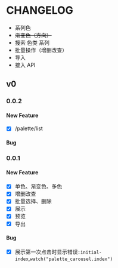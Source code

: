 # CHANGELOG

- 系列色
- ~~渐变色（方向）~~
- 搜索 色类 系列
- 批量操作（增删改查）
- 导入
- 接入 API

## v0

### 0.0.2

#### New Feature

- [x] /palette/list

#### Bug

### 0.0.1

#### New Feature

- [x] 单色、渐变色、多色
- [x] 增删改查
- [x] 批量选择、删除
- [x] 展示
- [x] 预览
- [x] 导出

#### Bug

- [x] 展示第一次点击时显示错误`:initial-index`,`watch("palette_carousel.index")`
